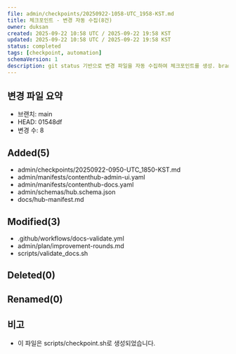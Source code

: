 ```yaml
---
file: admin/checkpoints/20250922-1058-UTC_1958-KST.md
title: 체크포인트 - 변경 자동 수집(8건)
owner: duksan
created: 2025-09-22 10:58 UTC / 2025-09-22 19:58 KST
updated: 2025-09-22 10:58 UTC / 2025-09-22 19:58 KST
status: completed
tags: [checkpoint, automation]
schemaVersion: 1
description: git status 기반으로 변경 파일을 자동 수집하여 체크포인트를 생성. branch=main, head=01548df
---
```


## 변경 파일 요약
- 브랜치: main
- HEAD: 01548df
- 변경 수: 8

## Added(5)
- admin/checkpoints/20250922-0950-UTC_1850-KST.md
- admin/manifests/contenthub-admin-ui.yaml
- admin/manifests/contenthub-docs.yaml
- admin/schemas/hub.schema.json
- docs/hub-manifest.md

## Modified(3)
- .github/workflows/docs-validate.yml
- admin/plan/improvement-rounds.md
- scripts/validate_docs.sh

## Deleted(0)

## Renamed(0)

## 비고
- 이 파일은 scripts/checkpoint.sh로 생성되었습니다.
